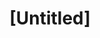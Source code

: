 ---
pid: ch310
title: "[Untitled]"
location_transcription: Penn Med/CHOP
coordinates: "[-75.193911205266, 39.94938822982]"
zipcode: '19143'
gen_neighborhood: West Philadelphia
neighborhood: University City
outside_phl: 
age: '25'
age_range: 20-29
instagram: 
image_file_name: ch_310.jpg
proposal_transcription: We've got so many great portraits & statues of medical professionals
  in the city. How about a monument to all the patients and people with disabilities
  who live in Philly or come to Philly for their medical care ?
topic: Health,Inclusivity
topic_summary: 0, 0, 0
type: Other No Form
keywords_other: 
credit: Julianna Shinnick
image_labels: 
twitter: 
facebook: 
permalink: "/monuments/ch310/"
layout: item-page
---